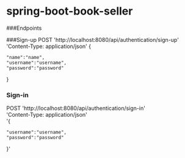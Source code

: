 # spring-boot-book-seller




###Endpoints

###Sign-up
POST 'http://localhost:8080/api/authentication/sign-up' 
'Content-Type: application/json' 
{

    "name":"name",
    "username":"username",
    "password":"password"
}


### Sign-in
POST 'http://localhost:8080/api/authentication/sign-in' \
'Content-Type: application/json' \
 '{

    "username":"username",
    "password":"password"
}'